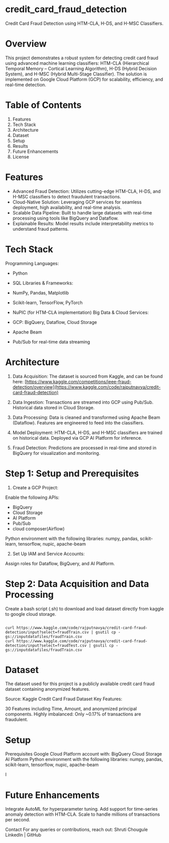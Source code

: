 # credit_card_fraud_detection
Credit Card Fraud Detection using HTM-CLA, H-DS, and H-MSC Classifiers.

# Overview
This project demonstrates a robust system for detecting credit card fraud using advanced machine learning classifiers: HTM-CLA (Hierarchical Temporal Memory – Cortical Learning Algorithm), H-DS (Hybrid Decision System), and H-MSC (Hybrid Multi-Stage Classifier). The solution is implemented on Google Cloud Platform (GCP) for scalability, efficiency, and real-time detection.


# Table of Contents
1. Features
2. Tech Stack
3. Architecture
4. Dataset
5. Setup
6. Results
7. Future Enhancements
8. License
# Features
- Advanced Fraud Detection: Utilizes cutting-edge HTM-CLA, H-DS, and H-MSC classifiers to detect fraudulent transactions.
- Cloud-Native Solution: Leveraging GCP services for seamless deployment, high availability, and real-time analysis.
- Scalable Data Pipeline: Built to handle large datasets with real-time processing using tools like BigQuery and Dataflow.
- Explainable Results: Model results include interpretability metrics to understand fraud patterns.
# Tech Stack
Programming Languages:

- Python
- SQL
Libraries & Frameworks:

- NumPy, Pandas, Matplotlib
- Scikit-learn, TensorFlow, PyTorch
- NuPIC (for HTM-CLA implementation)
Big Data & Cloud Services:

- GCP: BigQuery, Dataflow, Cloud Storage
- Apache Beam
- Pub/Sub for real-time data streaming
# Architecture
1. Data Acquisition: The dataset is sourced from Kaggle, and can be found here: [https://www.kaggle.com/competitions/ieee-fraud-detection/overview](https://www.kaggle.com/code/rajputnavya/credit-card-fraud-detection)
2. Data Ingestion:
Transactions are streamed into GCP using Pub/Sub.
Historical data stored in Cloud Storage.

3. Data Processing:
Data is cleaned and transformed using Apache Beam (Dataflow).
Features are engineered to feed into the classifiers.

4. Model Deployment:
HTM-CLA, H-DS, and H-MSC classifiers are trained on historical data.
Deployed via GCP AI Platform for inference.

5. Fraud Detection:
Predictions are processed in real-time and stored in BigQuery for visualization and monitoring.


# Step 1: Setup and Prerequisites
1. Create a GCP Project:

  Enable the following APIs:
  - BigQuery
  - Cloud Storage
  - AI Platform
  - Pub/Sub
  - cloud composer(Airflow)

  Python environment with the following libraries:
  numpy, pandas, scikit-learn, tensorflow, nupic, apache-beam
  
2. Set Up IAM and Service Accounts:

  Assign roles for Dataflow, BigQuery, and AI Platform.

# Step 2: Data Acquisition and Data Processing 

Create a bash script (.sh) to download and load dataset directly from kaggle to google cloud storage.

`````

curl https://www.kaggle.com/code/rajputnavya/credit-card-fraud-detection/input?select=fraudTrain.csv | gsutil cp - gs://inputdatafiles/fraudTrain.csv
curl https://www.kaggle.com/code/rajputnavya/credit-card-fraud-detection/input?select=fraudTest.csv | gsutil cp - gs://inputdatafiles/fraudTrain.csv
`````


# Dataset
The dataset used for this project is a publicly available credit card fraud dataset containing anonymized features.

Source: Kaggle Credit Card Fraud Dataset
Key Features:

30 Features including Time, Amount, and anonymized principal components.
Highly imbalanced: Only ~0.17% of transactions are fraudulent.

# Setup
Prerequisites
Google Cloud Platform account with:
BigQuery
Cloud Storage
AI Platform
Python environment with the following libraries:
numpy, pandas, scikit-learn, tensorflow, nupic, apache-beam

I


# Future Enhancements
Integrate AutoML for hyperparameter tuning.
Add support for time-series anomaly detection with HTM-CLA.
Scale to handle millions of transactions per second.


Contact
For any queries or contributions, reach out:
Shruti Chougule
LinkedIn | GitHub







